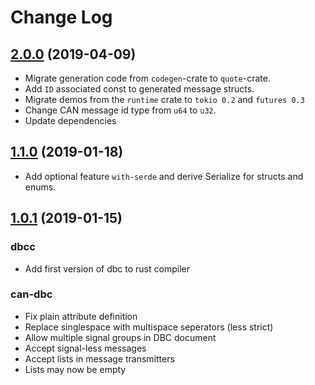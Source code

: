 # Change Log
## [2.0.0](https://github.com/marcelbuesing/can-dbc/tree/2.0.0) (2019-04-09)
- Migrate generation code from `codegen`-crate to `quote`-crate.
- Add `ID` associated const to generated message structs.
- Migrate demos from the `runtime` crate to `tokio 0.2` and `futures 0.3`
- Change CAN message id type from `u64` to `u32`.
- Update dependencies

## [1.1.0](https://github.com/marcelbuesing/can-dbc/tree/1.1.0) (2019-01-18)
- Add optional feature `with-serde` and derive Serialize for structs and enums.

## [1.0.1](https://github.com/marcelbuesing/can-dbc/tree/1.0.1) (2019-01-15)

### dbcc
- Add first version of dbc to rust compiler

### can-dbc
- Fix plain attribute definition
- Replace singlespace with multispace seperators (less strict)
- Allow multiple signal groups in DBC document
- Accept signal-less messages
- Accept lists in message transmitters
- Lists may now be empty

